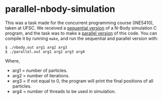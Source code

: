 # parallel-nbody-simulation

This was a task made for the concurrent programming course (INE5410), taken at
UFSC. We received a [sequential version](nbody.c) of a N-Body simulation C
program, and the task was to make a [parallel version](parallel/parallel.c) of
this code. You can compile it by running `make`, and run the sequential and
parallel version with:
```
$ ./nbody.out arg1 arg2 arg3
$ ./parallel.out arg1 arg2 arg3 arg4
```
Where,
* arg1 = number of particles.
* arg2 = number of iterations.
* arg3 = if not equal to 0, the program will print the final positions of all
particles.
* arg4 = number of threads to be used in simulation.
